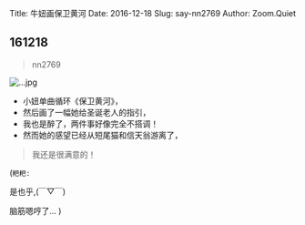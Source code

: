 Title: 牛妞画保卫黄河
Date: 2016-12-18
Slug: say-nn2769
Author: Zoom.Quiet


## 161218
> nn2769

![...jpg](http://zoomquiet.qiniucdn.com/niuniu-albums/nn2016/161218-nn2769.jpeg?imageView2/2/w/360)


- 小妞单曲循环《保卫黄河》，
- 然后画了一幅她给圣诞老人的指引，
- 我也是醉了，两件事好像完全不搭调！
- 然而她的感望已经从短尾猫和信天翁游离了，

> 我还是很满意的！



(`粑粑:` 

是也乎,(￣▽￣)

脑筋嗯哼了...
)

